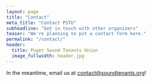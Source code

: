 ```yaml
---
layout: page
title: "Contact"
meta_title: "Contact PSTU"
subheadline: "Get in touch with other organizers"
teaser: "We're planning to put a contact form here."
permalink: "/contact/"
header:
  title: Puget Sound Tenants Union
  image_fullwidth: header.jpg
---
```


 In the meantime, email us at
[contact@soundtenants.org](mailto:contact@soundtenants.org)!
